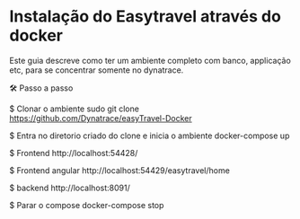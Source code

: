# Instalação do Easytravel através do docker
Este guia descreve como ter um ambiente completo com banco, applicação etc, para se concentrar somente no dynatrace. 


🛠️ Passo a passo

$ Clonar o ambiente
sudo git clone https://github.com/Dynatrace/easyTravel-Docker


$ Entra no diretorio criado do clone e inicia o ambiente
docker-compose up


$ Frontend
http://localhost:54428/


$ Frontend angular
http://localhost:54429/easytravel/home


$ backend
http://localhost:8091/



$ Parar o compose
docker-compose stop


